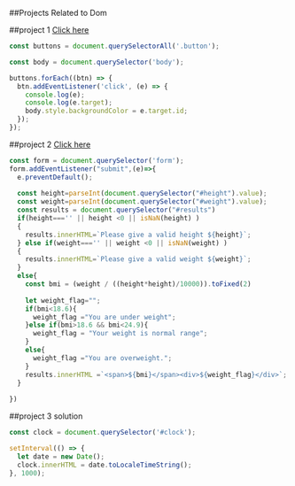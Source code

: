 ##Projects Related to Dom

##project 1
[Click here](https://stackblitz.com/edit/dom-project-chaiaurcode-muuthh?file=1-colorChanger%2Fchaiaurcode.js,1-colorChanger%2Findex.html)

```javascript
const buttons = document.querySelectorAll('.button');

const body = document.querySelector('body');

buttons.forEach((btn) => {
  btn.addEventListener('click', (e) => {
    console.log(e);
    console.log(e.target);
    body.style.backgroundColor = e.target.id;
  });
});
```

##project 2
[Click here](https://dom-project-chaiaurcode-muuthh.stackblitz.io/2-BMICalculator/index.html)
```javascript
const form = document.querySelector('form');
form.addEventListener("submit",(e)=>{
  e.preventDefault();
  
  const height=parseInt(document.querySelector("#height").value);
  const weight=parseInt(document.querySelector("#weight").value);
  const results = document.querySelector("#results")
  if(height==='' || height <0 || isNaN(height) )
  {
    results.innerHTML=`Please give a valid height ${height}`;
  } else if(weight==='' || weight <0 || isNaN(weight) )
  {
    results.innerHTML=`Please give a valid weight ${weight}`;
  }
  else{
    const bmi = (weight / ((height*height)/10000)).toFixed(2)
    
    let weight_flag="";
    if(bmi<18.6){
      weight_flag ="You are under weight";
    }else if(bmi>18.6 && bmi<24.9){
      weight_flag = "Your weight is normal range";
    }
    else{
      weight_flag ="You are overweight.";
    }
    results.innerHTML =`<span>${bmi}</span><div>${weight_flag}</div>`;
  }
  
})
```

##project 3 solution

```javascript
const clock = document.querySelector('#clock');

setInterval(() => {
  let date = new Date();
  clock.innerHTML = date.toLocaleTimeString();
}, 1000);
```
